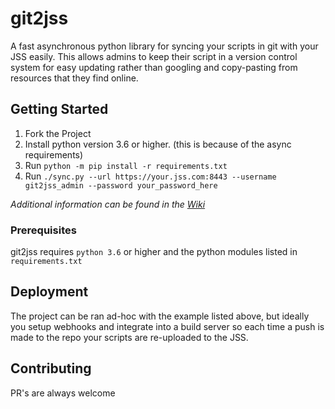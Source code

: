 # git2jss


A fast asynchronous python library for syncing your scripts in git with your JSS easily. This allows admins to keep their script in a version control system for easy updating rather than googling and copy-pasting from resources that they find online.


## Getting Started

1. Fork the Project
2. Install python version 3.6 or higher. (this is because of the async requirements)
3. Run `python -m pip install -r requirements.txt`
4. Run `./sync.py --url https://your.jss.com:8443 --username git2jss_admin --password your_password_here`

*Additional information can be found in the [Wiki](https://github.com/BadStreff/git2jss/wiki)*


### Prerequisites

git2jss requires `python 3.6` or higher and the python modules listed in `requirements.txt`


## Deployment

The project can be ran ad-hoc with the example listed above, but ideally you setup webhooks and integrate into a build server so each time a push is made to the repo your scripts are re-uploaded to the JSS.


## Contributing

PR's are always welcome
